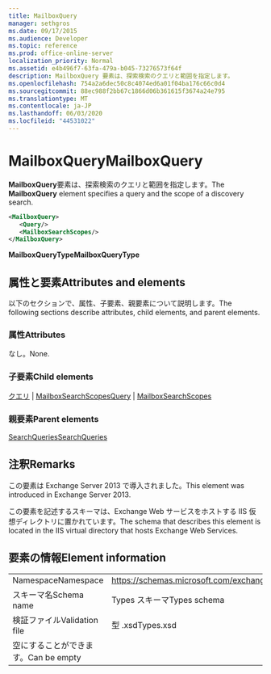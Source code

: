 ```yaml
---
title: MailboxQuery
manager: sethgros
ms.date: 09/17/2015
ms.audience: Developer
ms.topic: reference
ms.prod: office-online-server
localization_priority: Normal
ms.assetid: e4b496f7-63fa-479a-b045-73276573f64f
description: MailboxQuery 要素は、探索検索のクエリと範囲を指定します。
ms.openlocfilehash: 754a2a6dec50c8c4074ed6a01f04ba176c66c0d4
ms.sourcegitcommit: 88ec988f2bb67c1866d06b361615f3674a24e795
ms.translationtype: MT
ms.contentlocale: ja-JP
ms.lasthandoff: 06/03/2020
ms.locfileid: "44531022"
---
```

# <a name="mailboxquery"></a><span data-ttu-id="51614-103">MailboxQuery</span><span class="sxs-lookup"><span data-stu-id="51614-103">MailboxQuery</span></span>

<span data-ttu-id="51614-104">**MailboxQuery**要素は、探索検索のクエリと範囲を指定します。</span><span class="sxs-lookup"><span data-stu-id="51614-104">The **MailboxQuery** element specifies a query and the scope of a discovery search.</span></span> 
  
```XML
<MailboxQuery>
   <Query/>
   <MailboxSearchScopes/>
</MailboxQuery>
```

<span data-ttu-id="51614-105">**MailboxQueryType**</span><span class="sxs-lookup"><span data-stu-id="51614-105">**MailboxQueryType**</span></span>

## <a name="attributes-and-elements"></a><span data-ttu-id="51614-106">属性と要素</span><span class="sxs-lookup"><span data-stu-id="51614-106">Attributes and elements</span></span>

<span data-ttu-id="51614-107">以下のセクションで、属性、子要素、親要素について説明します。</span><span class="sxs-lookup"><span data-stu-id="51614-107">The following sections describe attributes, child elements, and parent elements.</span></span>
  
### <a name="attributes"></a><span data-ttu-id="51614-108">属性</span><span class="sxs-lookup"><span data-stu-id="51614-108">Attributes</span></span>

<span data-ttu-id="51614-109">なし。</span><span class="sxs-lookup"><span data-stu-id="51614-109">None.</span></span>
  
### <a name="child-elements"></a><span data-ttu-id="51614-110">子要素</span><span class="sxs-lookup"><span data-stu-id="51614-110">Child elements</span></span>

<span data-ttu-id="51614-111">[クエリ](query.md)  | [MailboxSearchScopes](mailboxsearchscopes.md)</span><span class="sxs-lookup"><span data-stu-id="51614-111">[Query](query.md) | [MailboxSearchScopes](mailboxsearchscopes.md)</span></span>
  
### <a name="parent-elements"></a><span data-ttu-id="51614-112">親要素</span><span class="sxs-lookup"><span data-stu-id="51614-112">Parent elements</span></span>

[<span data-ttu-id="51614-113">SearchQueries</span><span class="sxs-lookup"><span data-stu-id="51614-113">SearchQueries</span></span>](searchqueries.md)
  
## <a name="remarks"></a><span data-ttu-id="51614-114">注釈</span><span class="sxs-lookup"><span data-stu-id="51614-114">Remarks</span></span>

<span data-ttu-id="51614-115">この要素は Exchange Server 2013 で導入されました。</span><span class="sxs-lookup"><span data-stu-id="51614-115">This element was introduced in Exchange Server 2013.</span></span>
  
<span data-ttu-id="51614-116">この要素を記述するスキーマは、Exchange Web サービスをホストする IIS 仮想ディレクトリに置かれています。</span><span class="sxs-lookup"><span data-stu-id="51614-116">The schema that describes this element is located in the IIS virtual directory that hosts Exchange Web Services.</span></span>
  
## <a name="element-information"></a><span data-ttu-id="51614-117">要素の情報</span><span class="sxs-lookup"><span data-stu-id="51614-117">Element information</span></span>

|||
|:-----|:-----|
|<span data-ttu-id="51614-118">Namespace</span><span class="sxs-lookup"><span data-stu-id="51614-118">Namespace</span></span>  <br/> |https://schemas.microsoft.com/exchange/services/2006/types  <br/> |
|<span data-ttu-id="51614-119">スキーマ名</span><span class="sxs-lookup"><span data-stu-id="51614-119">Schema name</span></span>  <br/> |<span data-ttu-id="51614-120">Types スキーマ</span><span class="sxs-lookup"><span data-stu-id="51614-120">Types schema</span></span>  <br/> |
|<span data-ttu-id="51614-121">検証ファイル</span><span class="sxs-lookup"><span data-stu-id="51614-121">Validation file</span></span>  <br/> |<span data-ttu-id="51614-122">型 .xsd</span><span class="sxs-lookup"><span data-stu-id="51614-122">Types.xsd</span></span>  <br/> |
|<span data-ttu-id="51614-123">空にすることができます。</span><span class="sxs-lookup"><span data-stu-id="51614-123">Can be empty</span></span>  <br/> ||
   

